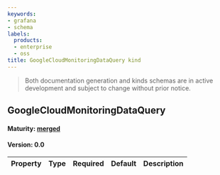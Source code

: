 ```yaml
---
keywords:
- grafana
- schema
labels:
  products:
  - enterprise
  - oss
title: GoogleCloudMonitoringDataQuery kind
---
```


> Both documentation generation and kinds schemas are in active development and subject to change without prior notice.

## GoogleCloudMonitoringDataQuery

#### Maturity: [merged](../../../maturity/#merged)

#### Version: 0.0

| Property | Type | Required | Default | Description |
| -------- | ---- | -------- | ------- | ----------- |
